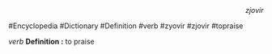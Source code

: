 
<div align="right"><i>zjovir</i></div>

#Encyclopedia #Dictionary #Definition #verb #zyovir #zjovir #topraise

*verb*
**Definition :** to praise